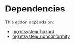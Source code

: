 # Dependencies

This addon depends on:

- [mgmtsystem_hazard](../../odoo-bringout-oca-management-system-mgmtsystem_hazard)
- [mgmtsystem_nonconformity](../../odoo-bringout-oca-management-system-mgmtsystem_nonconformity)
